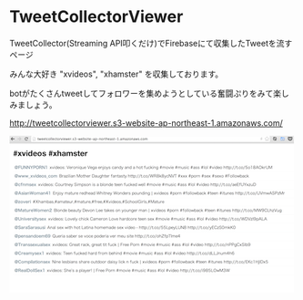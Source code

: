 TweetCollectorViewer
===

TweetCollector(Streaming API叩くだけ)でFirebaseにて収集したTweetを流すページ

みんな大好き "xvideos", "xhamster" を収集しております。

botがたくさんtweetしてフォロワーを集めようとしている奮闘ぷりをみて楽しみましょう。

http://tweetcollectorviewer.s3-website-ap-northeast-1.amazonaws.com/

![](https://raw.githubusercontent.com/kaiinui/tweet_collector_viewer/master/SS.png)
